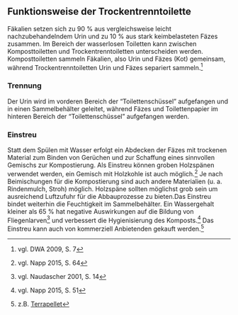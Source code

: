 ## Funktionsweise der Trockentrenntoilette

Fäkalien setzen sich zu 90 % aus vergleichsweise leicht nachzubehandelndem Urin und zu 10 % aus stark keimbelasteten Fäzes zusammen. Im Bereich der wasserlosen Toiletten kann zwischen Komposttoiletten und Trockentrenntoiletten unterscheiden werden. Komposttoiletten sammeln Fäkalien, also Urin und Fäzes \(Kot\) gemeinsam, während Trockentrenntoiletten Urin und Fäzes separiert sammeln.[^1] 

### Trennung

Der Urin wird im vorderen Bereich der “Toilettenschüssel” aufgefangen und in einen Sammelbehälter geleitet, während Fäzes und Toilettenpapier im hinteren Bereich der “Toilettenschüssel” aufgefangen werden.

### Einstreu

Statt dem Spülen mit Wasser erfolgt ein Abdecken der Fäzes mit trockenen Material zum Binden von Gerüchen und zur Schaffung eines sinnvollen Gemischs zur Kompostierung. Als Einstreu können groben Holzspänen verwendet werden, ein Gemisch mit Holzkohle ist auch möglich.[^2] Je nach Beimischungen für die Kompostierung sind auch andere Materialien \(u. a. Rindenmulch, Stroh\) möglich. Holzspäne sollten möglichst grob sein um ausreichend Luftzufuhr für die Abbauprozesse zu bieten.Das Einstreu bindet weiterhin die Feuchtigkeit im Sammelbehälter. Ein Wassergehalt kleiner als 65 % hat negative Auswirkungen auf die Bildung von Fliegenlarven[^3] und verbessert die Hygienisierung des Komposts.[^4] Das Einstreu kann auch von kommerziell Anbietenden gekauft werden.[^5]

[^1]: vgl. DWA 2009, S. 7

[^2]: vgl. Napp 2015, S. 64

[^3]: vgl. Naudascher 2001, S. 14

[^4]: vgl. Napp 2015, S. 51

[^5]: z.B. [Terrapellet](/www.terrapellet.de)

